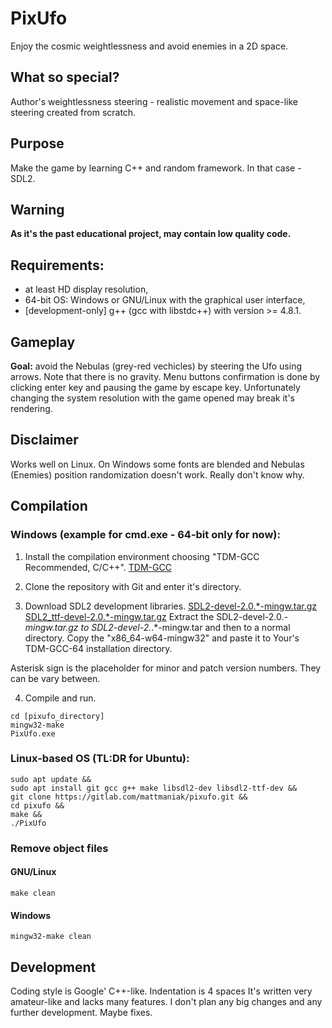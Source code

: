 # PixUfo
Enjoy the cosmic weightlessness and avoid enemies in a 2D space.

## What so special?
Author's weightlessness steering - realistic movement and space-like steering
created from scratch.

## Purpose
Make the game by learning C++ and random framework. In that case - SDL2.

## Warning
**As it's the past educational project, may contain low quality code.**

## Requirements:
- at least HD display resolution,
- 64-bit OS: Windows or GNU/Linux with the graphical user interface,
- [development-only] g++ (gcc with libstdc++) with version >= 4.8.1.

## Gameplay
**Goal:** avoid the Nebulas (grey-red vechicles) by steering the Ufo using
arrows. Note that there is no gravity. Menu buttons confirmation is done by
clicking enter key and pausing the game by escape key. Unfortunately changing
the system resolution with the game opened may break it's rendering.

## Disclaimer
Works well on Linux. On Windows some fonts are blended and Nebulas (Enemies)
position randomization doesn't work. Really don't know why.

## Compilation
### Windows (example for cmd.exe - 64-bit only for now):
1. Install the compilation environment choosing "TDM-GCC Recommended, C/C++".
[TDM-GCC](http://tdm-gcc.tdragon.net/)

2. Clone the repository with Git and enter it's directory.

3. Download SDL2 development libraries.
[SDL2-devel-2.0.*-mingw.tar.gz](https://www.libsdl.org/download-2.0.php)
[SDL2_ttf-devel-2.0.*-mingw.tar.gz](https://www.libsdl.org/projects/SDL_ttf/)
Extract the SDL2-devel-2.0.*-mingw.tar.gz to SDL2-devel-2.*.*-mingw.tar and
then to a normal directory. Copy the "x86_64-w64-mingw32" and paste it to Your's
TDM-GCC-64 installation directory.

Asterisk sign is the placeholder for minor and patch version numbers. They can
be vary between.

4. Compile and run.
```
cd [pixufo_directory]
mingw32-make
PixUfo.exe
```

### Linux-based OS (TL:DR for Ubuntu):
```
sudo apt update &&
sudo apt install git gcc g++ make libsdl2-dev libsdl2-ttf-dev &&
git clone https://gitlab.com/mattmaniak/pixufo.git &&
cd pixufo &&
make &&
./PixUfo
```

### Remove object files
#### GNU/Linux
```
make clean
```
#### Windows
```
mingw32-make clean
```

## Development
Coding style is Google' C++-like. Indentation is 4 spaces It's written very
amateur-like and lacks many features. I don't plan any big changes and any
further development. Maybe fixes.
